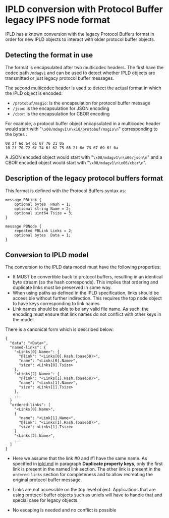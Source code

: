 # IPLD conversion with Protocol Buffer legacy IPFS node format

IPLD has a known conversion with the legacy Protocol Buffers format in order for new IPLD objects to interact with older protocol buffer objects.

## Detecting the format in use

The format is encapsulated after two multicodec headers. The first have the codec path `/mdagv1` and can be used to detect whether IPLD objects are transmitted or just legacy protocol buffer messages.

The second multicodec header is used to detect the actual format in which the IPLD object is encoded:

- `/protobuf/msgio`: is the encapsulation for protocol buffer message
- `/json`: is the encapsulation for JSON encoding
- `/cbor`: is the encapsulation for CBOR encoding

For example, a protocol buffer object encapsulated in a multicodec header would start with "`\x08/mdagv1\n\x10/protobuf/msgio\n`" corresponding to the bytes :

    08 2f 6d 64 61 67 76 31 0a
    10 2f 70 72 6f 74 6f 62 75 66 2f 6d 73 67 69 6f 0a

A JSON encoded object would start with "`\x08/mdagv1\n\x06/json\n`" and a CBOR encoded object would start with "`\x08/mdagv1\n\x06/cbor\n`".


## Description of the legacy protocol buffers format

This format is defined with the Protocol Buffers syntax as:

    message PBLink {
        optional bytes  Hash = 1;
        optional string Name = 2;
        optional uint64 Tsize = 3;
    }
    
    message PBNode {
        repeated PBLink Links = 2;
        optional bytes  Data = 1;
    }

## Conversion to IPLD model

The conversion to the IPLD data model must have the following properties:

- It MUST be convertible back to protocol buffers, resulting in an identical byte stream (so the hash corresponds). This implies that ordering and duplicate links must be preserved in some way.
- When using paths as defined in the IPLD specification, links should be accessible without further indirection. This requires the top node object to have keys corresponding to link names.
- Link names should be able to be any valid file name. As such, the encoding must ensure that link names do not conflict with other keys in the model.

There is a canonical form which is described below:

    {
      "data": "<Data>",
      "named-links": {
        "<Links[0].Name>": {
          "@link": "<Links[0].Hash.(base58)>",
          "name": "<Links[0].Name>",
          "size": <Links[0].Tsize>
        },
        "<Links[2].Name>": {
          "@link": "<Links[1].Hash.(base58)>",
          "name": "<Links[1].Name>",
          "size": <Links[1].Tsize>
        },
        ...
      }
      "ordered-links": [
        "<Links[0].Name>",
        {
          "name": "<Link[1].Name>",
          "@link": "<Links[1].Hash.(base58)>",
          "size": <Links[1].Tsize>
        }
        "<Links[2].Name>",
        ...
      ]
    }

- Here we assume that the link #0 and #1 have the same name. As specified in [ipld.md](ipld.md) in paragraph **Duplicate property keys**, only the first link is present in the named link section. The other link is present in the `ordered-links` section for completeness and to allow recreating the original protocol buffer message.

- Links are not accessible on the top level object. Applications that are using protocol buffer objects such as unixfs will have to handle that and special case for legacy objects.

- No escaping is needed and no conflict is possible
